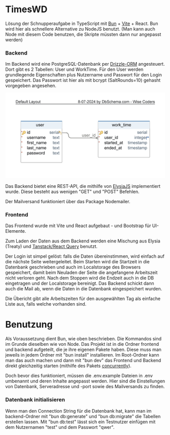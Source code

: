 # TimesWD

Lösung der Schnupperaufgabe in TypeScript mit [Bun](https://bun.sh/) + [Vite](https://vitejs.dev/) + React. Bun wird hier als schnellere Alternative zu NodeJS benutzt. (Man kann auch Node mit diesem Code benutzen, die Skripte müssten dann nur angepasst werden)

### Backend

Im Backend wird eine PostgreSQL-Datenbank per [Drizzle-ORM](https://orm.drizzle.team/) angesteuert. Dort gibt es 2 Tabellen: User und WorkTime. Für den User werden grundlegende Eigenschaften plus Nutzername und Passwort für den Login gespeichert. Das Passwort ist hier als mit bcrypt (SaltRounds=10) gehasht vorgegeben angesehen.

![model](backend/db/model1.png)

Das Backend bietet eine REST-API, die mithilfe von [ElysiaJS](https://elysiajs.com/) implementiert wurde. Diese besteht aus wenigen "GET" und "POST" Befehlen.

Der Mailversand funktioniert über das Package Nodemailer.

### Frontend

Das Frontend wurde mit Vite und React aufgebaut - und Bootstrap für UI-Elemente.

Zum Laden der Daten aus dem Backend werden eine Mischung aus Elysia (Treaty) und [Tanstack/React Query](https://tanstack.com/query/latest) benutzt.

Der Login ist simpel gelöst: falls die Daten übereinstimmen, wird einfach auf die nächste Seite weitergeleitet. Beim Starten wird die Startzeit in die Datenbank geschrieben und auch im Localstorage des Browsers gespeichert, damit beim Neuladen der Seite die angefangene Arbeitszeit nicht verloren geht. Nach dem Stoppen wird die Endzeit auch in die DB eingetragen und der Localstorage bereinigt. Das Backend schickt dann auch die Mail ab, wenn die Daten in die Datenbank eingespeichert wurden.

Die Übericht gibt alle Arbeitszeiten für den ausgewählten Tag als einfache Liste aus, falls welche vorhanden sind.

# Benutzung

Als Voraussetzung dient Bun, wie oben beschrieben. Die Kommandos sind im Grunde dieselben wie von Node.
Das Projekt ist in die Ordner frontend und backend aufgeteilt, die je ihre eigenen Pakete haben. Diese muss man jeweils in jedem Ordner mit "bun install" installieren. Im Root-Ordner kann man das auch machen und dann mit "bun dev" das Frontend und Backend direkt gleichzeitig starten (mithilfe des Pakets [concurrently](https://www.npmjs.com/package/concurrently)).

Doch bevor dies funktioniert, müssen die .env.example Dateien in .env umbenannt und deren Inhalte angepasst werden. Hier sind die Einstellungen von Datenbank, Serveradresse und -port sowie des Mailversands zu finden.

### Datenbank initialisieren

Wenn man den Connection String für die Datenbank hat, kann man im backend-Ordner mit "bun db:generate" und "bun db:migrate" die Tabellen erstellen lassen. Mit "bun db:test" lässt sich ein Testnutzer einfügen mit dem Nutzernamen "test" und dem Passwort "qwer".
